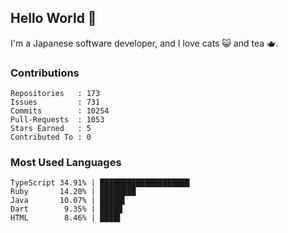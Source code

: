 ## Hello World 👋

I'm a Japanese software developer, and I love cats 😺 and tea 🫖.

### Contributions

    Repositories   : 173
    Issues         : 731
    Commits        : 10254
    Pull-Requests  : 1053
    Stars Earned   : 5
    Contributed To : 0

### Most Used Languages

    TypeScript 34.91% | ████████████████████
    Ruby       14.20% | ████████
    Java       10.07% | █████▌
    Dart        9.35% | █████
    HTML        8.46% | ████▌
